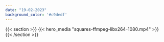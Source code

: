 ```yaml
---
date: "19-02-2023"
background_color: '#c9dedf'
---
```


{{< section >}}
    <!-- <a href="about"> -->
        {{< hero_media "squares-ffmpeg-libx264-1080.mp4" >}}
    <!-- </a> -->
{{< /section >}}

<!-- {{< text_column >}}
# A Composer's Journey into AI-Generated Visuals

## Meet **Larkhall**: postclassical composer, prizewinning concert pianist, and creative coder. 

## Now meet his groundbreaking invention, **Otto**. 

## Otto is an AI system that understands music. As Larkhall performs, Otto creates live visuals that respond to his performances in real-time, creating a mesmerizing sensory experience for the audience. 



{{< /text_column >}} -->

<!-- {{< container >}}
    {{< link_button 
            style="margin-inline: auto; display: block;"
            url="about/" 
            text="Learn More" >}}
{{< /container >}} -->
